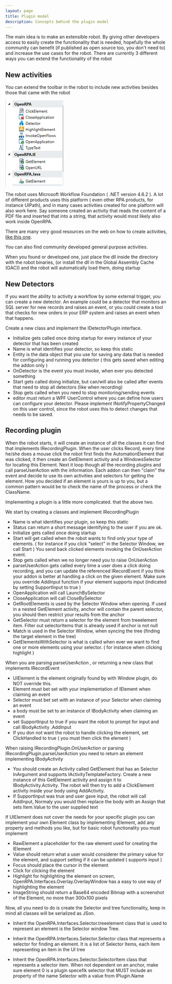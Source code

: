 ```yaml
---
layout: page
title: Plugin model
description: Concepts behind the plugin model
---
```

The main idea is to make an extensible robot. By giving other developers access to easily create the functionality that is needed, hopefully the whole community can benefit (if published as open source too, you don't need to) and increase the use cases for the robot. There are currently 3 different ways you can extend the functionality of the robot

## New activities

You can extend the toolbar in the robot to include new activities besides those that came with the robot

![1559203556546](plugin-model/1559203556546.png)

The robot uses Microsoft Workflow Foundation ( .NET version 4.6.2 ). A lot of different products uses this platform ( even other RPA products, for instance UIPath), and in many cases activities created for one platform will also work here. Say someone created an activity that reads the content of a PDF file and inserted that into a string, that activity would most likely also work inside OpenRPA.

There are many very good resources on the web on how to create activities, [like this one](https://docs.microsoft.com/en-us/dotnet/framework/windows-workflow-foundation/how-to-create-an-activity).

You can also find community developed general purpose activities. 

When you found or developed one, just place the dll inside the directory with the robot binaries, (or install the dll in the Global Assembly Cache (GAC)) and the robot will automatically load them, doing startup

## New Detectors

If you want the ability to activity a workflow by some external trigger, you can create a new detector. An example could be a detector that monitors an SQL server for new records and raises an event, or you could create a tool that checks for new orders in your ERP system and raises an event when that happens.

Create a new class and implement the IDetectorPlugin interface. 

- Initialize gets called once doing startup for every instance of your detector that has been created
- Name is what identifies your detector, so keep this static
- Entity is the data object that you use for saving any data that is needed for configuring and running you detector ( this gets saved when editing the addon only )
- OnDetector is the event you must invoke, when ever you detected something
- Start gets called doing initialize, but can/will also be called after events that need to stop all detectors (like when recording)
- Stop gets called when you need to stop monitoring/sending events
- editor must return a WPF UserControl where you can define how users can configure your detector. Please implement INotifyPropertyChanged on this user control, since the robot uses this to detect changes that needs to be saved.

## Recording plugin

When the robot starts, it will create an instance of all the classes it can find that implements IRecordingPlugin. When the user clicks Record, every time he/she does a mouse click the robot first finds the AutomationElement that was clicked, it then create an GetElement activity and a WindowsSelector for locating this Element. Next it loop though all the recording plugins and call parseUserAction with the information. Each addon can then "claim" the event and decide to use its own activities and selectors for getting the element. How you decided if an element is yours is up to you, but a common pattern would be to check the name of the process or check the ClassName.

Implementing a plugin is a little more complicated. that the above two.

We start by creating a classes and implement IRecordingPlugin

* Name is what identifies your plugin, so keep this static
* Status can return a short message identifying to the user if you are ok.
* Initialize gets called once doing startup
* Start will get called when the robot wants to find only your type of elements. ( for instance if you click "select" in the Selector Window, we call Start )
  You send back clicked elements invoking the OnUserAction event.
* Stop gets called when we no longer need you to raise OnUserAction 
* parseUserAction gets called every time a user does a click doing recording, and  you can update the referenced IRecordEvent if you think your addon is better at handling a click on the given element. Make sure you override AddInput function if your element supports input (indicated by setting SupportInput to true )
* OpenApplication will call LaunchBySelector
* CloseApplication will call CloseBySelector
* GetRootElements is used by the Selector Window when opening. If used in a nested GetElement activity, anchor will contain the parent selector, you should then restrict your results from the anchor
* GetSelector must return a selector for the element from treeelement item. Filter out selectorItems that is already used if anchor is not null
* Match is used in the Selector Window, when syncing the tree (finding the target element in the tree)
* GetElementsWithSelector is what is called when ever we want to find one or more elements using your selector. ( for instance when clicking highlight )

When you are parsing parseUserAction , or returning a new class that implements IRecordEvent

* UIElement is the element originally found by with Window plugin, do NOT override this.
* Element must bet set with your implementation of IElement when claiming an event
* Selector must bet set with an instance of your Selector when claiming an event
* a body must be set to an instance of IBodyActivity when claiming an event
* set SupportInput to true if you want the robot to prompt for input and call IBodyActivity .AddInput
* If you don not want the robot to handle clicking the element, set ClickHandled to true ( you must then click the element )

When raising IRecordingPlugin.OnUserAction or parsing IRecordingPlugin.parseUserAction you need to return an element implementing IBodyActivity

* You should create an Activity called GetElement that has an Selector InArgument and supports IActivityTemplateFactory. Create a new instance of this GetElement activity and assign it to IBodyActivity.Activity. The robot will then try to add a ClickElement activity inside your body using AddActivity. 
* If SupportInput was true and user gave input, the robot will call AddInput, Normaly you would then replace the body with an Assign that sets Item.Value to the user supplied text

If UIElement does not cover the needs for your specific plugin you can implement your own Element class by implementing IElement, add any property and methods you like, but for basic robot functionality you must implement

* RawElement a placeholder for the raw element used for creating the IElement
* Value should return what a user would considerer the primary value for the element, and support setting if it can be updated ( supports input )
* Focus should place the cursor in the element
* Click for clicking the element
* Highlight for highlighting the element on screen, OpenRPA.Interfaces.Overlay.OverlayWindow has a easy to use way of highlighting the element
* ImageString should return a Base64 encoded Bitmap with a screenshot of the Element, no more than 300x100 pixels

Now, all you need to do is create the Selector and tree functionality, keep in mind all classes will be serialized as JSon.

* Inherit the OpenRPA.Interfaces.Selector.treeelement class that is used to represent an element is the Selector window Tree.

* Inherit the OpenRPA.Interfaces.Selector.Selector class that represents a selector for finding an element. It is a list of Selector Items, each item representing an item in the UI tree

* Inherit the OpenRPA.Interfaces.Selector.SelectorItem class that represents a selector item. When not dependent on an anchor, make sure element 0 is a plugin specefik selector that MUST include an property of the name Selector with a value from IPlugin.Name

  

